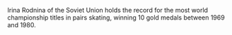 Irina Rodnina of the Soviet Union holds the record for the most world championship titles in pairs skating, winning 10 gold medals between 1969 and 1980.
